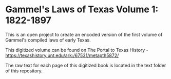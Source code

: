 # Gammel's Laws of Texas Volume 1: 1822-1897

This is an open project to create an encoded version of the first volume of Gammel's compiled laws of early Texas. 

This digitized volume can be found on The Portal to Texas History -  https://texashistory.unt.edu/ark:/67531/metapth5872/

The raw text for each page of this digitized book is located in the text folder of this repository.
